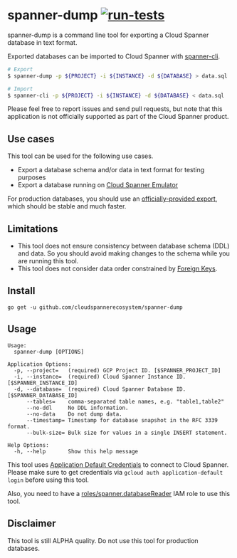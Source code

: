 spanner-dump [![run-tests](https://github.com/cloudspannerecosystem/spanner-dump/actions/workflows/run-tests.yaml/badge.svg)](https://github.com/cloudspannerecosystem/spanner-dump/actions/workflows/run-tests.yaml)
===

spanner-dump is a command line tool for exporting a Cloud Spanner database in text format.

Exported databases can be imported to Cloud Spanner with [spanner-cli](https://github.com/cloudspannerecosystem/spanner-cli).

```sh
# Export
$ spanner-dump -p ${PROJECT} -i ${INSTANCE} -d ${DATABASE} > data.sql

# Import
$ spanner-cli -p ${PROJECT} -i ${INSTANCE} -d ${DATABASE} < data.sql
```

Please feel free to report issues and send pull requests, but note that this application is not officially supported as part of the Cloud Spanner product.

## Use cases

This tool can be used for the following use cases.

- Export a database schema and/or data in text format for testing purposes
- Export a database running on [Cloud Spanner Emulator](https://cloud.google.com/spanner/docs/emulator)

For production databases, you should use an [officially-provided export](https://cloud.google.com/spanner/docs/export),
which should be stable and much faster.

## Limitations

- This tool does not ensure consistency between database schema (DDL) and data. So you should avoid making changes to the schema while you are running this tool.
- This tool does not consider data order constrained by [Foreign Keys](https://cloud.google.com/spanner/docs/foreign-keys/overview).

## Install

```
go get -u github.com/cloudspannerecosystem/spanner-dump
```

## Usage

```
Usage:
  spanner-dump [OPTIONS]

Application Options:
  -p, --project=   (required) GCP Project ID. [$SPANNER_PROJECT_ID]
  -i, --instance=  (required) Cloud Spanner Instance ID. [$SPANNER_INSTANCE_ID]
  -d, --database=  (required) Cloud Spanner Database ID. [$SPANNER_DATABASE_ID]
      --tables=    comma-separated table names, e.g. "table1,table2"
      --no-ddl     No DDL information.
      --no-data    Do not dump data.
      --timestamp= Timestamp for database snapshot in the RFC 3339 format.
      --bulk-size= Bulk size for values in a single INSERT statement.

Help Options:
  -h, --help       Show this help message
```

This tool uses [Application Default Credentials](https://cloud.google.com/docs/authentication/production)
to connect to Cloud Spanner. Please make sure to get credentials via `gcloud auth application-default login`
before using this tool.

Also, you need to have a [roles/spanner.databaseReader](https://cloud.google.com/spanner/docs/iam#roles)
IAM role to use this tool.

## Disclaimer
This tool is still ALPHA quality. Do not use this tool for production databases.
